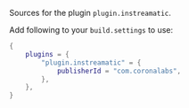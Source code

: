 Sources for the plugin `plugin.instreamatic`.

Add following to your `build.settings` to use:
```lua
{
    plugins = {
        "plugin.instreamatic" = {
            publisherId = "com.coronalabs",
        },
    },
}
```
